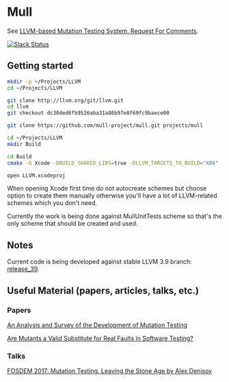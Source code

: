 # Mull

See [LLVM-based Mutation Testing System. Request For
Comments](http://lowlevelbits.org/llvm-based-mutation-testing-system/).

[![Slack Status](https://mutation-testing-slack.herokuapp.com/badge.svg)](https://mutation-testing.slack.com/messages/mull)

## Getting started

```bash
mkdir -p ~/Projects/LLVM
cd ~/Projects/LLVM

git clone http://llvm.org/git/llvm.git
cd llvm
git checkout dc30ded6fb9526aba31a86b97e8f69fc9baece00

git clone https://github.com/mull-project/mull.git projects/mull

cd ~/Projects/LLVM
mkdir Build

cd Build
cmake -G Xcode -DBUILD_SHARED_LIBS=true -DLLVM_TARGETS_TO_BUILD="X86" ../llvm

open LLVM.xcodeproj
```

When opening Xcode first time do not autocreate schemes but choose option to
create them manually otherwise you'll have a lot of LLVM-related schemes which
you don't need.

Currently the work is being done against MullUnitTests scheme so that's the
only scheme that should be created and used.

## Notes

Current code is being developed against stable LLVM 3.9 branch:
[release_39](https://github.com/llvm-mirror/llvm/tree/release_39).

## Useful Material (papers, articles, talks, etc.)

### Papers

[An Analysis and Survey of the Development of
Mutation Testing](http://www0.cs.ucl.ac.uk/staff/mharman/tse-mutation-survey.pdf)

[Are Mutants a Valid Substitute for Real Faults in Software Testing?](https://homes.cs.washington.edu/~mernst/pubs/mutation-effectiveness-fse2014.pdf)

### Talks

[FOSDEM 2017: Mutation Testing, Leaving the Stone Age by Alex Denisov](https://www.youtube.com/watch?v=YEgiyiICkpQ)
